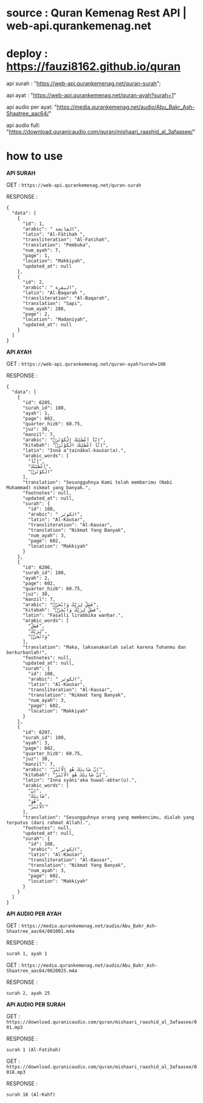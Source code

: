 # source : Quran Kemenag Rest API | web-api.qurankemenag.net
# deploy : https://fauzi8162.github.io/quran

api surah :
 "https://web-api.qurankemenag.net/quran-surah";

api ayat :
"https://web-api.qurankemenag.net/quran-ayah?surah=1"

api audio per ayat:
"https://media.qurankemenag.net/audio/Abu_Bakr_Ash-Shaatree_aac64/"

api audio full:
"https://download.quranicaudio.com/quran/mishaari_raashid_al_3afaasee/"

# how to use
**API SURAH**

GET : `https://web-api.qurankemenag.net/quran-surah`

RESPONSE :
```
{
  "data": [
    {
      "id": 1,
      "arabic": " الفاتحة",
      "latin": "Al-Fātiḥah ",
      "transliteration": "Al-Fatihah",
      "translation": "Pembuka",
      "num_ayah": 7,
      "page": 1,
      "location": "Makkiyah",
      "updated_at": null
    },
    {
      "id": 2,
      "arabic": " البقرة",
      "latin": "Al-Baqarah ",
      "transliteration": "Al-Baqarah",
      "translation": "Sapi",
      "num_ayah": 286,
      "page": 2,
      "location": "Madaniyah",
      "updated_at": null
    }
  ]
}
```

**API AYAH**

GET : `https://web-api.qurankemenag.net/quran-ayah?surah=108`

RESPONSE :
```
{
  "data": [
    {
      "id": 6205,
      "surah_id": 108,
      "ayah": 1,
      "page": 602,
      "quarter_hizb": 60.75,
      "juz": 30,
      "manzil": 7,
      "arabic": "اِنَّآ اَعْطَيْنٰكَ الْكَوْثَرَۗ",
      "kitabah": "اِنَّآ اَعْطَيْنٰكَ الْكَوْثَرَۗ",
      "latin": "Innā a‘ṭainākal-kauṡar(a).",
      "arabic_words": [
        "اِنَّآ",
        "اَعْطَيْنٰكَ",
        "الْكَوْثَرَۗ"
      ],
      "translation": "Sesungguhnya Kami telah memberimu (Nabi Muhammad) nikmat yang banyak.",
      "footnotes": null,
      "updated_at": null,
      "surah": {
        "id": 108,
        "arabic": " الكوثر",
        "latin": "Al-Kauṡar",
        "transliteration": "Al-Kausar",
        "translation": "Nikmat Yang Banyak",
        "num_ayah": 3,
        "page": 602,
        "location": "Makkiyah"
      }
    },
    {
      "id": 6206,
      "surah_id": 108,
      "ayah": 2,
      "page": 602,
      "quarter_hizb": 60.75,
      "juz": 30,
      "manzil": 7,
      "arabic": "فَصَلِّ لِرَبِّكَ وَانْحَرْۗ",
      "kitabah": "فَصَلِّ لِرَبِّكَ وَانْحَرْۗ",
      "latin": "Faṣalli lirabbika wanḥar.",
      "arabic_words": [
        "فَصَلِّ",
        "لِرَبِّكَ",
        "وَانْحَرْۗ"
      ],
      "translation": "Maka, laksanakanlah salat karena Tuhanmu dan berkurbanlah!",
      "footnotes": null,
      "updated_at": null,
      "surah": {
        "id": 108,
        "arabic": " الكوثر",
        "latin": "Al-Kauṡar",
        "transliteration": "Al-Kausar",
        "translation": "Nikmat Yang Banyak",
        "num_ayah": 3,
        "page": 602,
        "location": "Makkiyah"
      }
    },
    {
      "id": 6207,
      "surah_id": 108,
      "ayah": 3,
      "page": 602,
      "quarter_hizb": 60.75,
      "juz": 30,
      "manzil": 7,
      "arabic": "اِنَّ شَانِئَكَ هُوَ الْاَبْتَرُ ࣖ",
      "kitabah": "اِنَّ شَانِئَكَ هُوَ الْاَبْتَرُ ࣖ",
      "latin": "Inna syāni'aka huwal-abtar(u).",
      "arabic_words": [
        "اِنَّ",
        "شَانِئَكَ",
        "هُوَ",
        "الْاَبْتَرُ ࣖ"
      ],
      "translation": "Sesungguhnya orang yang membencimu, dialah yang terputus (dari rahmat Allah).",
      "footnotes": null,
      "updated_at": null,
      "surah": {
        "id": 108,
        "arabic": " الكوثر",
        "latin": "Al-Kauṡar",
        "transliteration": "Al-Kausar",
        "translation": "Nikmat Yang Banyak",
        "num_ayah": 3,
        "page": 602,
        "location": "Makkiyah"
      }
    }
  ]
}
```
**API AUDIO PER AYAH**

GET : `https://media.qurankemenag.net/audio/Abu_Bakr_Ash-Shaatree_aac64/001001.m4a`

RESPONSE :
```
surah 1, ayah 1
```

GET : `https://media.qurankemenag.net/audio/Abu_Bakr_Ash-Shaatree_aac64/0020025.m4a`

RESPONSE :
```
surah 2, ayah 25
```
**API AUDIO PER SURAH**

GET : `https://download.quranicaudio.com/quran/mishaari_raashid_al_3afaasee/001.mp3`

RESPONSE :
```
surah 1 (Al-Fatihah)
```

GET : `https://download.quranicaudio.com/quran/mishaari_raashid_al_3afaasee/0018.mp3`

RESPONSE :
```
surah 18 (Al-Kahf)
```




